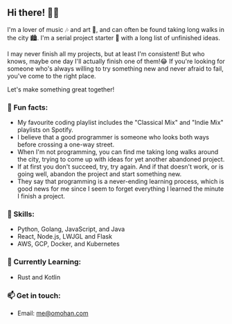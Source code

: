 
## Hi there! 👋🏻

I'm a lover of music 🎶 and art 🎨, and can often be found taking long walks in the city 🏙️. I'm a serial project starter 🚀 with a long list of unfinished ideas.

I may never finish all my projects, but at least I'm consistent! But who knows, maybe one day I'll actually finish one of them!😂 If you're looking for someone who's always willing to try something new and never afraid to fail, you've come to the right place.

Let's make something great together!

### 🎉 Fun facts:

- My favourite coding playlist includes the "Classical Mix" and "Indie Mix" playlists on Spotify.
- I believe that a good programmer is someone who looks both ways before crossing a one-way street.
- When I'm not programming, you can find me taking long walks around the city, trying to come up with ideas for yet another abandoned project.
- If at first you don't succeed, try, try again. And if that doesn't work, or is going well, abandon the project and start something new.
- They say that programming is a never-ending learning process, which is good news for me since I seem to forget everything I learned the minute I finish a project.

### 🚀 Skills:

- Python, Golang, JavaScript, and Java
- React, Node.js, LWJGL and Flask
- AWS, GCP, Docker, and Kubernetes

### 🌱 Currently Learning:

- Rust and Kotlin

### 📫 Get in touch:

- Email: me@omohan.com
